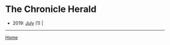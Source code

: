 # The Chronicle Herald

  * 2019: 
      [July](./the-chronicle-herald-2019-07.md) (1) | 

----

[Home](../)
